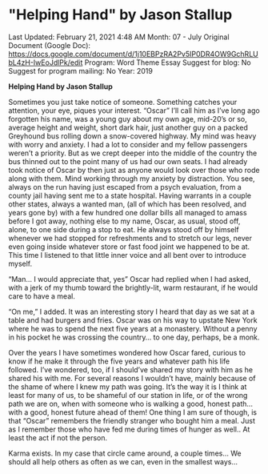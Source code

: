 # "Helping Hand" by Jason Stallup

Last Updated: February 21, 2021 4:48 AM
Month: 07 - July
Original Document (Google Doc): https://docs.google.com/document/d/1j10EBPzRA2Pv5IP0DR4OW9GchRLUbL4zH-IwEoJdlPk/edit
Program: Word Theme Essay
Suggest for blog: No
Suggest for program mailing: No
Year: 2019

**Helping Hand by Jason Stallup**

Sometimes you just take notice of someone. Something catches your attention, your eye, piques your interest. “Oscar” I’ll call him as I’ve long ago forgotten his name, was a young guy about my own age, mid-20’s or so, average height and weight, short dark hair, just another guy on a packed Greyhound bus rolling down a snow-covered highway. My mind was heavy with worry and anxiety. I had a lot to consider and my fellow passengers weren’t a priority. But as we crept deeper into the middle of the country the bus thinned out to the point many of us had our own seats. I had already took notice of Oscar by then just as anyone would look over those who rode along with them. Mind working through my anxiety by distraction. You see, always on the run having just escaped from a psych evaluation, from a county jail having sent me to a state hospital. Having warrants in a couple other states, always a wanted man, (all of which has been resolved, and years gone by) with a few hundred one dollar bills all managed to amass before I got away, nothing else to my name, Oscar, as usual, stood off, alone, to one side during a stop to eat. He always stood off by himself whenever we had stopped for refreshments and to stretch our legs, never even going inside whatever store or fast food joint we happened to be at. This time I listened to that little inner voice and all bent over to introduce myself.

“Man… I would appreciate that, yes” Oscar had replied when I had asked, with a jerk of my thumb toward the brightly-lit, warm restaurant, if he would care to have a meal.

“On me,” I added. It was an interesting story I heard that day as we sat at a table and had burgers and fries. Oscar was on his way to upstate New York where he was to spend the next five years at a monastery. Without a penny in his pocket he was crossing the country… to one day, perhaps, be a monk.

Over the years I have sometimes wondered how Oscar fared, curious to know if he make it through the five years and whatever path his life followed. I’ve wondered, too, if I should’ve shared my story with him as he shared his with me. For several reasons I wouldn’t have, mainly because of the shame of where I knew my path was going. It’s the way it is I think at least for many of us, to be shameful of our station in life, or of the wrong path we are on, when with someone who is walking a good, honest path… with a good, honest future ahead of them! One thing I am sure of though, is that “Oscar” remembers the friendly stranger who bought him a meal. Just as I remember those who have fed me during times of hunger as well.. At least the act if not the person.

Karma exists. In my case that circle came around, a couple times… We should all help others as often as we can, even in the smallest ways...